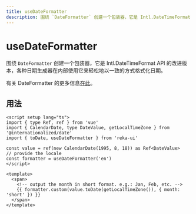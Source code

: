 ```yaml
---
title: useDateFormatter
description: 围绕 `DateFormatter` 创建一个包装器，它是 Intl.DateTimeFormat API 的改进版本，各种日期生成器在内部使用它来轻松地以一致的方式格式化日期。
---
```


# useDateFormatter

<Description>

围绕 `DateFormatter` 创建一个包装器，它是 Intl.DateTimeFormat API 的改进版本，各种日期生成器在内部使用它来轻松地以一致的方式格式化日期。

</Description>

有关 DateFormatter 的更多信息[在此](https://react-spectrum.adobe.com/internationalized/date/DateFormatter.html)。

## 用法

```vue
<script setup lang="ts">
import { type Ref, ref } from 'vue'
import { CalendarDate, type DateValue, getLocalTimeZone } from '@internationalized/date'
import { toDate, useDateFormatter } from 'reka-ui'

const value = ref(new CalendarDate(1995, 8, 18)) as Ref<DateValue>
// provide the locale
const formatter = useDateFormatter('en')
</script>

<template>
  <span>
    <!-- output the month in short format. e.g.: Jan, Feb, etc. -->
    {{ formatter.custom(value.toDate(getLocalTimeZone()), { month: 'short' }) }}
  </span>
</template>
```
